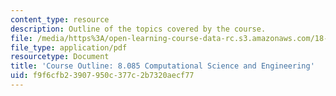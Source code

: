 ```yaml
---
content_type: resource
description: Outline of the topics covered by the course.
file: /media/https%3A/open-learning-course-data-rc.s3.amazonaws.com/18-085-computational-science-and-engineering-i-fall-2008/f9f6cfb23907950c377c2b7320aecf77_outline.pdf
file_type: application/pdf
resourcetype: Document
title: 'Course Outline: 8.085 Computational Science and Engineering'
uid: f9f6cfb2-3907-950c-377c-2b7320aecf77
---
```

